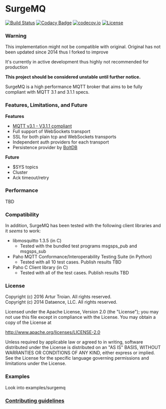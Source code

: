 SurgeMQ
=======

[![Build Status](https://travis-ci.org/troian/surgemq.svg?branch=master)](https://travis-ci.org/troian/surgemq)
[![Codacy Badge](https://api.codacy.com/project/badge/Grade/1a43f2f6e0534fd180d0a1b0b8c93614)](https://www.codacy.com/app/troian/surgemq?utm_source=github.com&amp;utm_medium=referral&amp;utm_content=troian/surgemq&amp;utm_campaign=Badge_Grade)
[![codecov.io](https://codecov.io/gh/troian/surgemq/coverage.svg?branch=master)](https://codecov.io/gh/troian/surgemq?branch=master)
[![License](https://img.shields.io/badge/License-Apache%202.0-blue.svg)](https://opensource.org/licenses/Apache-2.0)

### Warning
This implementation might not be compatible with original.
Original has not been updated since 2014 thus I forked to improve

It's currently in active development thus highly not recommended for production

**This project should be considered unstable until further notice.**

SurgeMQ is a high performance MQTT broker that aims to be fully compliant with MQTT 3.1 and 3.1.1 specs.

### Features, Limitations, and Future

**Features**
* [MQTT v3.1 - V3.1.1 compliant](http://docs.oasis-open.org/mqtt/mqtt/v3.1.1/os/mqtt-v3.1.1-os.html)
* Full support of WebSockets transport
* SSL for both plain tcp and WebSockets transports
* Independent auth providers for each transport
* Persistence provider by [BoltDB](https://github.com/boltdb/bolt)

**Future**

* $SYS topics
* Cluster
* Ack timeout/retry

### Performance

TBD

### Compatibility

In addition, SurgeMQ has been tested with the following client libraries and it _seems_ to work:

* libmosquitto 1.3.5 (in C)
  * Tested with the bundled test programs msgsps_pub and msgsps_sub
* Paho MQTT Conformance/Interoperability Testing Suite (in Python)
  * Tested with all 10 test cases. Publish results TBD
* Paho C Client library (in C)
  * Tested with all of the test cases. Publish results TBD

### License

Copyright (c) 2016 Artur Troian. All rights reserved.<br/>
Copyright (c) 2014 Dataence, LLC. All rights reserved.

Licensed under the Apache License, Version 2.0 (the "License");
you may not use this file except in compliance with the License.
You may obtain a copy of the License at

http://www.apache.org/licenses/LICENSE-2.0

Unless required by applicable law or agreed to in writing, software
distributed under the License is distributed on an "AS IS" BASIS,
WITHOUT WARRANTIES OR CONDITIONS OF ANY KIND, either express or implied.
See the License for the specific language governing permissions and
limitations under the License.


### Examples

Look into examples/surgemq

### [Contributing guidelines](https://github.com/troian/surgemq/blob/master/CONTRIBUTING.md)